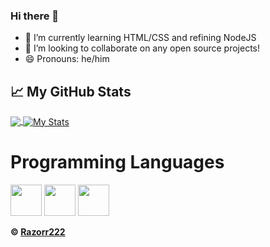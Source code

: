 ### Hi there 👋

- 🌱 I’m currently learning HTML/CSS and refining NodeJS
- 👯 I’m looking to collaborate on any open source projects!
- 😄 Pronouns: he/him

## &#x1f4c8; My GitHub Stats

<a href="https://github.com/razorr222/razorr222">
  <img align="center" src="https://github-readme-stats.vercel.app/api/top-langs/?username=razorr222&hide=java,html&title_color=ffffff&text_color=c9cacc&icon_color=2bbc8a&bg_color=1d1f21" />
</a>

<a href="https://github.com/razorr222/razorr222">
  <img align="center" src="https://github-readme-stats.vercel.app/api?username=razorr222&show_icons=true&line_height=27&count_private=false&title_color=ffffff&text_color=c9cacc&icon_color=2bbc8a&bg_color=1d1f21" alt="My Stats" />
</a>

<h1>Programming Languages</h1>
<p><img src="https://cdn.jsdelivr.net/gh/devicons/devicon/icons/javascript/javascript-original.svg" width=50 height=50>
<img src="https://cdn.jsdelivr.net/gh/devicons/devicon/icons/python/python-original.svg" width=50 height=50>
<img src="https://cdn.jsdelivr.net/gh/devicons/devicon/icons/html5/html5-original.svg" width=50 height=50></p>


**© [Razorr222](https://github.com/Razorr222)**
